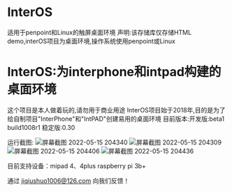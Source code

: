 # InterOS
适用于penpoint和Linux的触屏桌面环境
声明:该存储库仅存储HTML demo,interOS项目为桌面环境,操作系统使用penpoint或Linux
# InterOS:为interphone和intpad构建的桌面环境
这个项目是本人做着玩的,请勿用于商业用途
InterOS项目始于2018年,目的是为了给自制项目"InterPhone"和"IntPAD"创建易用的桌面环境
目前版本:开发版:beta1 build1008r1   稳定版:0.30

运行截图:
![屏幕截图 2022-05-15 204340](https://user-images.githubusercontent.com/86058148/168473577-ffea56d9-b9f7-40be-8533-c8aa3a2ad2d3.png)
![屏幕截图 2022-05-15 204309](https://user-images.githubusercontent.com/86058148/168473617-888ffd0b-d2de-47ea-91ce-9eadc5159e05.png)
![屏幕截图 2022-05-15 204406](https://user-images.githubusercontent.com/86058148/168473640-f6001475-93ee-4315-baef-1e42b70b8917.png)
![屏幕截图 2022-05-15 204436](https://user-images.githubusercontent.com/86058148/168473643-3b3b6548-eead-4949-a320-2a763bfdcfda.png)

目前支持设备：mipad 4、4plus   raspberry pi 3b+

通过 jiqiushuo1006@126.com 向我们反馈！

